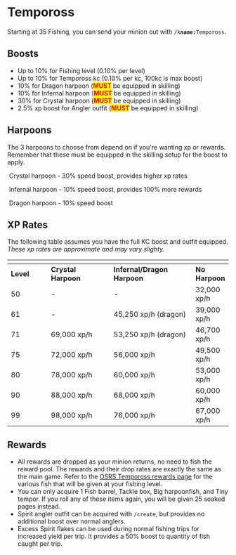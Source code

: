# Tempoross

Starting at 35 Fishing, you can send your minion out with `/k`**`name:`**`Tempoross`.

## Boosts

* Up to 10% for Fishing level (0.10% per level)
* Up to 10% for Tempoross kc (0.10% per kc, 100kc is max boost)
* 10% for Dragon harpoon (<mark style="color:red;">**MUST**</mark> be equipped in skilling)
* 10% for Infernal harpoon (<mark style="color:red;">**MUST**</mark> be equipped in skilling)
* 30% for Crystal harpoon (<mark style="color:red;">**MUST**</mark> be equipped in skilling)
* 2.5% xp boost for Angler outfit (<mark style="color:red;">**MUST**</mark> be equipped in skilling)

## Harpoons

The 3 harpoons to choose from depend on if you're wanting xp or rewards. Remember that these must be equipped in the skilling setup for the boost to apply.

<img src="../../.gitbook/assets/Crystal_harpoon.png" alt="" data-size="line"> Crystal harpoon - 30% speed boost, provides higher xp rates

<img src="../../.gitbook/assets/Infernal_harpoon.png" alt="" data-size="line"> Infernal harpoon - 10% speed boost, provides 100% more rewards

<img src="../../.gitbook/assets/Dragon_harpoon.png" alt="" data-size="line"> Dragon harpoon - 10% speed boost

## XP Rates

The following table assumes you have the full KC boost and outfit equipped. _These xp rates are approximate and may vary slighty._

<table><thead><tr><th width="118"></th><th width="202"></th><th width="230"></th><th></th></tr></thead><tbody><tr><td><strong>Level</strong></td><td><strong>Crystal Harpoon</strong></td><td><strong>Infernal/Dragon Harpoon</strong></td><td><strong>No Harpoon</strong></td></tr><tr><td>50</td><td>-</td><td>-</td><td>32,000 xp/h</td></tr><tr><td>61</td><td>-</td><td>45,250 xp/h (dragon)</td><td>39,000 xp/h</td></tr><tr><td>71</td><td>69,000 xp/h</td><td>53,250 xp/h (dragon)</td><td>46,700 xp/h</td></tr><tr><td>75</td><td>72,000 xp/h</td><td>56,000 xp/h</td><td>49,500 xp/h</td></tr><tr><td>80</td><td>78,000 xp/h</td><td>60,000 xp/h</td><td>53,000 xp/h</td></tr><tr><td>90</td><td>88,000 xp/h</td><td>68,000 xp/h</td><td>60,000 xp/h</td></tr><tr><td>99</td><td>98,000 xp/h</td><td>76,000 xp/h</td><td>67,000 xp/h</td></tr></tbody></table>

## Rewards

* All rewards are dropped as your minion returns, no need to fish the reward pool. The rewards and their drop rates are exactly the same as the main game. Refer to the [OSRS Tempoross rewards page](https://oldschool.runescape.wiki/w/Reward\_pool) for the various fish that will be given at your fishing level.
* You can only acquire 1 Fish barrel, Tackle box, Big harpoonfish, and Tiny tempor. If you roll any of these items again, you will be given 25 soaked pages instead.
* Spirit angler outfit can be acquired with `/create`, but provides no additional boost over normal anglers.&#x20;
* Excess Spirit flakes can be used during normal fishing trips for increased yield per trip. It provides a 50% boost to quantity of fish caught per trip.
